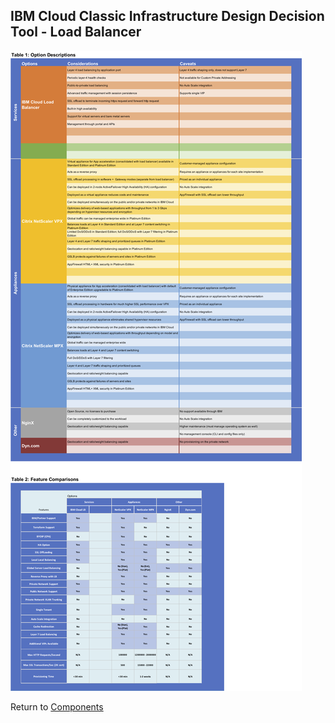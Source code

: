 ## IBM Cloud Classic Infrastructure Design Decision Tool - Load Balancer

![Options](/images/load_balancer.png)

Return to [Components](/README.md)
